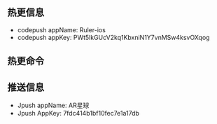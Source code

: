 ## 热更信息
- codepush appName: Ruler-ios
- codepush appKey: PWt5lkGUcV2kq1KbxniN1Y7vnMSw4ksvOXqog

## 热更命令
<!--
    code-push app add Ruler-ios ios react-native
    code-push release-react Ruler-ios ios --mandatory true
-->

## 推送信息
- Jpush appName: AR星球
- Jpush AppKey:  7fdc414b1bf10fec7e1a17db


